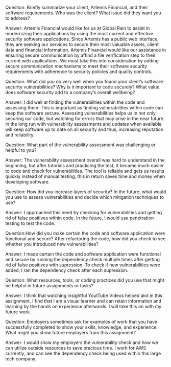 Question: Briefly summarize your client, Artemis Financial, and their software requirements. Who was the client? What issue did they want you to address?

Answer: Artemis Financial would like for us at Global Rain to assist in modernizing their applications by using the most current and effective security software applications. Since Artemis has a public web interface, they are seeking our services to secure their most valuable assets, client data and financial information. Artemis Financial would like our assistance in ensuring secure communication by affind a file verification step to their current web applications. We must take this into consideration by adding secure communication mechanisms to meet their software security requirements with adherence to security policies and quality controls.
    
Question: What did you do very well when you found your client’s software security vulnerabilities? Why is it important to code securely? What value does software security add to a company’s overall wellbeing?

Answer: I did well at finding the vulnerabilities within the code and assessing them. This is important as finding vulnerabilities within code can keep the software secure. Assessing vulnerabilities helps us in not only securing our code, but watching for errors that may arise in the near future. In the long run with vulnerability assessments and updates when available will keep software up to date on all security and thus, increasing reputation and reliability. 
    
Question: What part of the vulnerability assessment was challenging or helpful to you?

Answer: The vulnerability assessment overall was hard to understand in the beginning, but after tutorials and practicing the test, it became much easier to code and check for vulnerabilities. The tool is reliable and gets us results quickly instead of manual testing, this in return saves time and money when developing software. 
    
Question: How did you increase layers of security? In the future, what would you use to assess vulnerabilities and decide which mitigation techniques to use?

Answer: I approached this need by checking for vulnerabilities and getting rid of false positives within code. In the future, I would use penetration testing to test the code. 

Question:How did you make certain the code and software application were functional and secure? After refactoring the code, how did you check to see whether you introduced new vulnerabilities?

Answer: I made certain the code and software application were functional and secure by running the dependency check multiple times after getting rid of false positives with supression. To check if new vulnerabilities were added, I ran the dependency check after each supression.

Question: What resources, tools, or coding practices did you use that might be helpful in future assignments or tasks?

Answer: I think that watching insightful YoutTube Videos helped alot in this assignment. I find that I am a visual learner and can retain information and learning by the hands on experience afterwards. I will take this on with my future work.

Question: Employers sometimes ask for examples of work that you have successfully completed to show your skills, knowledge, and experience. What might you show future employers from this assignment?

Answer: I would show my employers the vulnerability check and how we can utilize outside resources to save precious time. I work for AWS currently, and can see the dependency check being used within this large tech company. 
